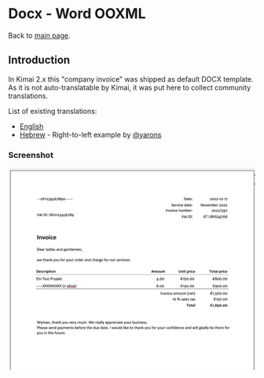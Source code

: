 # Docx - Word OOXML

Back to [main page](https://github.com/kimai/invoice-templates).

## Introduction

In Kimai 2.x this "company invoice" was shipped as default DOCX template.  
As it is not auto-translatable by Kimai, it was put here to collect community translations.

List of existing translations: 

- [English](company-en.docx)
- [Hebrew](company-he.docx) - Right-to-left example by [@yarons](https://github.com/yarons)

### Screenshot

![Screenshot of template](screenshot.png "Screenshot of english template")
